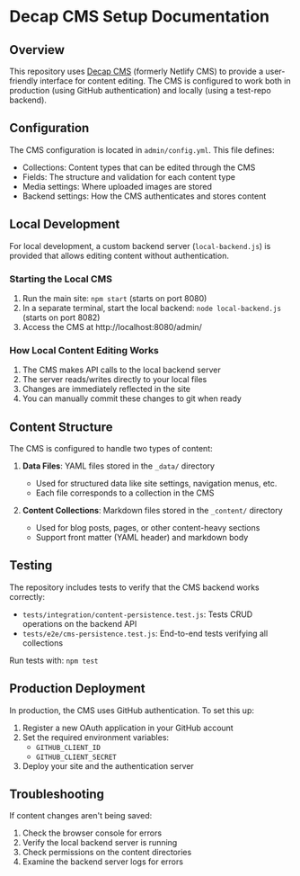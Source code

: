 # Decap CMS Setup Documentation

## Overview

This repository uses [Decap CMS](https://decapcms.org/) (formerly Netlify CMS) to provide a user-friendly interface for content editing. The CMS is configured to work both in production (using GitHub authentication) and locally (using a test-repo backend).

## Configuration

The CMS configuration is located in `admin/config.yml`. This file defines:

- Collections: Content types that can be edited through the CMS
- Fields: The structure and validation for each content type
- Media settings: Where uploaded images are stored
- Backend settings: How the CMS authenticates and stores content

## Local Development

For local development, a custom backend server (`local-backend.js`) is provided that allows editing content without authentication.

### Starting the Local CMS

1. Run the main site: `npm start` (starts on port 8080)
2. In a separate terminal, start the local backend: `node local-backend.js` (starts on port 8082)
3. Access the CMS at http://localhost:8080/admin/

### How Local Content Editing Works

1. The CMS makes API calls to the local backend server
2. The server reads/writes directly to your local files
3. Changes are immediately reflected in the site
4. You can manually commit these changes to git when ready

## Content Structure

The CMS is configured to handle two types of content:

1. **Data Files**: YAML files stored in the `_data/` directory
   - Used for structured data like site settings, navigation menus, etc.
   - Each file corresponds to a collection in the CMS

2. **Content Collections**: Markdown files stored in the `_content/` directory
   - Used for blog posts, pages, or other content-heavy sections
   - Support front matter (YAML header) and markdown body

## Testing

The repository includes tests to verify that the CMS backend works correctly:

- `tests/integration/content-persistence.test.js`: Tests CRUD operations on the backend API
- `tests/e2e/cms-persistence.test.js`: End-to-end tests verifying all collections

Run tests with: `npm test`

## Production Deployment

In production, the CMS uses GitHub authentication. To set this up:

1. Register a new OAuth application in your GitHub account
2. Set the required environment variables:
   - `GITHUB_CLIENT_ID`
   - `GITHUB_CLIENT_SECRET`
3. Deploy your site and the authentication server

## Troubleshooting

If content changes aren't being saved:

1. Check the browser console for errors
2. Verify the local backend server is running
3. Check permissions on the content directories
4. Examine the backend server logs for errors
